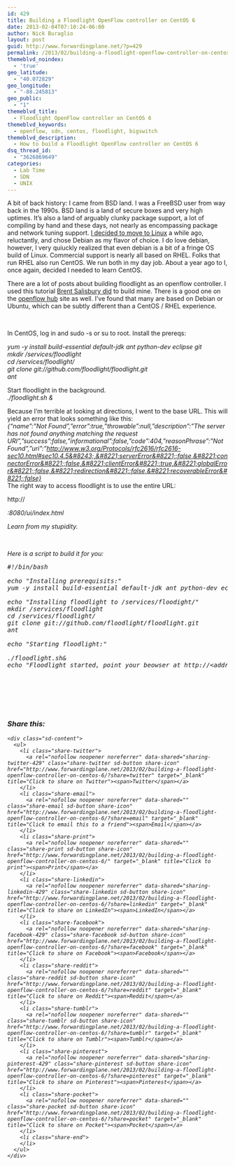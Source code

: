 ```yaml
---
id: 429
title: Building a Floodlight OpenFlow controller on CentOS 6
date: 2013-02-04T07:10:24-06:00
author: Nick Buraglio
layout: post
guid: http://www.forwardingplane.net/?p=429
permalink: /2013/02/building-a-floodlight-openflow-controller-on-centos-6/
themeblvd_noindex:
  - 'true'
geo_latitude:
  - "40.072829"
geo_longitude:
  - "-88.245813"
geo_public:
  - "1"
themeblvd_title:
  - Floodlight OpenFlow controller on CentOS 6
themeblvd_keywords:
  - openflow, sdn, centos, floodlight, bigswitch
themeblvd_description:
  - How to build a Floodlight OpenFlow controller on CentOS 6
dsq_thread_id:
  - "3626869649"
categories:
  - Lab Time
  - SDN
  - UNIX
---
```

A bit of back history: I came from BSD land. I was a FreeBSD user from way back in the 1990s. BSD land is a land of secure boxes and very high uptimes. It&#8217;s also a land of arguably clunky package support, a lot of compiling by hand and these days, not nearly as encompassing package and network tuning support. [I decided to move to Linux](http://www.forwardingplane.net/2011/06/better-support-for-linux-and-annoyed-about-it/ "Better support for Linux (and annoyed about it)") a while ago, reluctantly, and chose Debian as my flavor of choice. I do love debian, however, I very quiuckly realized that even debian is a bit of a fringe OS build of Linux. Commercial support is nearly all based on RHEL. Folks that run RHEL also run CentOS. We run both in my day job. About a year ago to I, once again, decided I needed to learn CentOS.

There are a lot of posts about building floodlight as an openflow controller. I used this tutorial <a href="http://networkstatic.net/floodlight-openflow-controller-gui-applet/" target="_blank">Brent Salisbury did</a> to build mine. There is a good one on the <a href="http://floodlight.openflowhub.org/getting-started/" target="_blank">openflow hub</a> site as well. I&#8217;ve found that many are based on Debian or Ubuntu, which can be subtly different than a CentOS / RHEL experience.

&nbsp;

In CentOS, log in and sudo -s or su to root. Install the prereqs:

_yum -y install build-essential default-jdk ant python-dev eclipse git_  
_mkdir /services/floodlight_  
_cd /services/floodlight/_  
_git clone git://github.com/floodlight/floodlight.git  
ant_

Start floodlight in the background.  
_./floodlight.sh &_

Because I&#8217;m terrible at looking at directions, I went to the base URL. This will yield an error that looks something like this:  
_{&#8220;name&#8221;:&#8221;Not Found&#8221;,&#8221;error&#8221;:true,&#8221;throwable&#8221;:null,&#8221;description&#8221;:&#8221;The server has not found anything matching the request URI&#8221;,&#8221;success&#8221;:false,&#8221;informational&#8221;:false,&#8221;code&#8221;:404,&#8221;reasonPhrase&#8221;:&#8221;Not Found&#8221;,&#8221;uri&#8221;:&#8221;http://www.w3.org/Protocols/rfc2616/rfc2616-sec10.html#sec10.4.5&#8243;,&#8221;serverError&#8221;:false,&#8221;connectorError&#8221;:false,&#8221;clientError&#8221;:true,&#8221;globalError&#8221;:false,&#8221;redirection&#8221;:false,&#8221;recoverableError&#8221;:false}_  
The right way to access floodlight is to use the entire URL:

http://<address>:8080/ui/index.html

Learn from my stupidity.

&nbsp;

Here is a script to build it for you:

<pre>#!/bin/bash

echo "Installing prerequisits:"
yum -y install build-essential default-jdk ant python-dev eclipse git

echo "Installing floodlight to /services/floodight/"
mkdir /services/floodlight
cd /services/floodlight/
git clone git://github.com/floodlight/floodlight.git
ant

echo "Starting floodlight:"

./floodlight.sh&
echo "Floodlight started, point your beowser at http://&lt;address&gt;:8080/ui/index.html"</pre>

&nbsp;

&nbsp;

&nbsp;

<div id="geo-post-429" class="geo geo-post" style="display: none">
  <span class="latitude">40.072829</span><span class="longitude">-88.245813</span>
</div>

<div class="sharedaddy sd-sharing-enabled">
  <div class="robots-nocontent sd-block sd-social sd-social-icon-text sd-sharing">
    <h3 class="sd-title">
      Share this:
    </h3>
    
    <div class="sd-content">
      <ul>
        <li class="share-twitter">
          <a rel="nofollow noopener noreferrer" data-shared="sharing-twitter-429" class="share-twitter sd-button share-icon" href="http://www.forwardingplane.net/2013/02/building-a-floodlight-openflow-controller-on-centos-6/?share=twitter" target="_blank" title="Click to share on Twitter"><span>Twitter</span></a>
        </li>
        <li class="share-email">
          <a rel="nofollow noopener noreferrer" data-shared="" class="share-email sd-button share-icon" href="http://www.forwardingplane.net/2013/02/building-a-floodlight-openflow-controller-on-centos-6/?share=email" target="_blank" title="Click to email this to a friend"><span>Email</span></a>
        </li>
        <li class="share-print">
          <a rel="nofollow noopener noreferrer" data-shared="" class="share-print sd-button share-icon" href="http://www.forwardingplane.net/2013/02/building-a-floodlight-openflow-controller-on-centos-6/" target="_blank" title="Click to print"><span>Print</span></a>
        </li>
        <li class="share-linkedin">
          <a rel="nofollow noopener noreferrer" data-shared="sharing-linkedin-429" class="share-linkedin sd-button share-icon" href="http://www.forwardingplane.net/2013/02/building-a-floodlight-openflow-controller-on-centos-6/?share=linkedin" target="_blank" title="Click to share on LinkedIn"><span>LinkedIn</span></a>
        </li>
        <li class="share-facebook">
          <a rel="nofollow noopener noreferrer" data-shared="sharing-facebook-429" class="share-facebook sd-button share-icon" href="http://www.forwardingplane.net/2013/02/building-a-floodlight-openflow-controller-on-centos-6/?share=facebook" target="_blank" title="Click to share on Facebook"><span>Facebook</span></a>
        </li>
        <li class="share-reddit">
          <a rel="nofollow noopener noreferrer" data-shared="" class="share-reddit sd-button share-icon" href="http://www.forwardingplane.net/2013/02/building-a-floodlight-openflow-controller-on-centos-6/?share=reddit" target="_blank" title="Click to share on Reddit"><span>Reddit</span></a>
        </li>
        <li class="share-tumblr">
          <a rel="nofollow noopener noreferrer" data-shared="" class="share-tumblr sd-button share-icon" href="http://www.forwardingplane.net/2013/02/building-a-floodlight-openflow-controller-on-centos-6/?share=tumblr" target="_blank" title="Click to share on Tumblr"><span>Tumblr</span></a>
        </li>
        <li class="share-pinterest">
          <a rel="nofollow noopener noreferrer" data-shared="sharing-pinterest-429" class="share-pinterest sd-button share-icon" href="http://www.forwardingplane.net/2013/02/building-a-floodlight-openflow-controller-on-centos-6/?share=pinterest" target="_blank" title="Click to share on Pinterest"><span>Pinterest</span></a>
        </li>
        <li class="share-pocket">
          <a rel="nofollow noopener noreferrer" data-shared="" class="share-pocket sd-button share-icon" href="http://www.forwardingplane.net/2013/02/building-a-floodlight-openflow-controller-on-centos-6/?share=pocket" target="_blank" title="Click to share on Pocket"><span>Pocket</span></a>
        </li>
        <li class="share-end">
        </li>
      </ul>
    </div>
  </div>
</div>